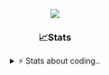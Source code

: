 <div align="center">
  
<p align="center">
  <img src="https://lanyard.cnrad.dev/api/1018290650602553364" />
</p>

### 📈Stats
<details>
    <summary> ⚡ Stats about coding.. </> </summary>
    <br/>

<!--START_SECTION:waka-->
![Code Time](http://img.shields.io/badge/Code%20Time-3%20hrs%2046%20mins-blue)

![Profile Views](http://img.shields.io/badge/Profile%20Views-109-blue)

**🐱 My GitHub Data** 

> 📦 729.5 kB Used in GitHub's Storage 
 > 
> 🏆 94 Contributions in the Year 2024
 > 
> 💼 Opted to Hire
 > 
> 📜 6 Public Repositories 
 > 
> 🔑 14 Private Repositories 
 > 
**I'm a Night 🦉** 

```text
🌞 Morning                34 commits          ██░░░░░░░░░░░░░░░░░░░░░░░   07.61 % 
🌆 Daytime                183 commits         ██████████░░░░░░░░░░░░░░░   40.94 % 
🌃 Evening                187 commits         ██████████░░░░░░░░░░░░░░░   41.83 % 
🌙 Night                  43 commits          ██░░░░░░░░░░░░░░░░░░░░░░░   09.62 % 
```
📅 **I'm Most Productive on Sunday** 

```text
Monday                   21 commits          █░░░░░░░░░░░░░░░░░░░░░░░░   04.70 % 
Tuesday                  55 commits          ███░░░░░░░░░░░░░░░░░░░░░░   12.30 % 
Wednesday                83 commits          █████░░░░░░░░░░░░░░░░░░░░   18.57 % 
Thursday                 71 commits          ████░░░░░░░░░░░░░░░░░░░░░   15.88 % 
Friday                   46 commits          ███░░░░░░░░░░░░░░░░░░░░░░   10.29 % 
Saturday                 71 commits          ████░░░░░░░░░░░░░░░░░░░░░   15.88 % 
Sunday                   100 commits         ██████░░░░░░░░░░░░░░░░░░░   22.37 % 
```


📊 **This Week I Spent My Time On** 

```text
🕑︎ Time Zone: Europe/Berlin

💬 Programming Languages: 
JavaScript               1 hr 16 mins        ██████████░░░░░░░░░░░░░░░   41.90 % 
Lua                      1 hr 9 mins         █████████░░░░░░░░░░░░░░░░   37.99 % 
JSON                     14 mins             ██░░░░░░░░░░░░░░░░░░░░░░░   07.84 % 
EJS                      12 mins             ██░░░░░░░░░░░░░░░░░░░░░░░   06.58 % 
Bash                     7 mins              █░░░░░░░░░░░░░░░░░░░░░░░░   04.36 % 

🔥 Editors: 
VS Code                  3 hrs 2 mins        █████████████████████████   100.00 % 

🐱‍💻 Projects: 
resources                1 hr 12 mins        ██████████░░░░░░░░░░░░░░░   39.59 % 
acp.illusionrp.ro        1 hr 10 mins        ██████████░░░░░░░░░░░░░░░   38.45 % 
sql.services             35 mins             █████░░░░░░░░░░░░░░░░░░░░   19.59 % 
utilities                3 mins              █░░░░░░░░░░░░░░░░░░░░░░░░   02.05 % 
cartie-arena             0 secs              ░░░░░░░░░░░░░░░░░░░░░░░░░   00.30 % 

💻 Operating System: 
Windows                  3 hrs 2 mins        █████████████████████████   100.00 % 
```

**I Mostly Code in JavaScript** 

```text
JavaScript               5 repos             ████████░░░░░░░░░░░░░░░░░   31.25 % 
Lua                      3 repos             █████░░░░░░░░░░░░░░░░░░░░   18.75 % 
Python                   3 repos             █████░░░░░░░░░░░░░░░░░░░░   18.75 % 
TypeScript               2 repos             ███░░░░░░░░░░░░░░░░░░░░░░   12.50 % 
HTML                     1 repo              ██░░░░░░░░░░░░░░░░░░░░░░░   06.25 % 
```




 Last Updated on 31/05/2024 07:15:11 UTC
<!--END_SECTION:waka-->
</details>
